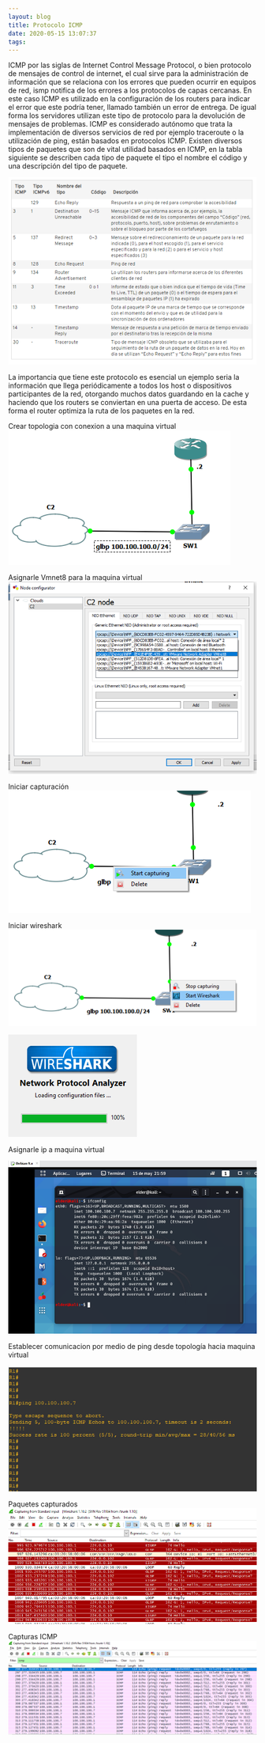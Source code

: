 ```yaml
---
layout: blog
title: Protocolo ICMP
date: 2020-05-15 13:07:37
tags:
---
```

ICMP por las siglas de Internet Control Message Protocol, o bien protocolo de mensajes de control de internet, el cual sirve para la administración de información que se relaciona con los errores que pueden ocurrir en equipos de red, ismp notifica de los errores a los protocolos de capas cercanas.
En este caso ICMP es utilizado en la configuración de los routers para indicar el error que este podría tener, llamado también un error de entrega. De igual forma los servidores utilizan este tipo de protocolo para la devolución de mensajes de problemas.
ICMP es considerado autónomo que trata la implementación de diversos servicios de red por ejemplo traceroute o la utilización de ping, están basados en protocolos ICMP.
Existen diversos tipos de paquetes que son de vital utilidad basados en ICMP, en la tabla siguiente se describen cada tipo de paquete el tipo el nombre el código y una descripción del tipo de paquete.

![](Protocolo-ICMP/tabla.png)

La importancia que tiene este protocolo es esencial un ejemplo seria la información que llega periódicamente a todos los host o dispositivos participantes de la red, otorgando muchos datos guardando en la cache y haciendo que los routers se conviertan en una puerta de acceso. De esta forma el router optimiza la ruta de los paquetes en la red.

Crear topologia con conexion a una maquina virtual
![](Protocolo-ICMP/1.png)

Asignarle Vmnet8 para la maquina virtual
![](Protocolo-ICMP/2.png)

Iniciar capturación
![](Protocolo-ICMP/3.png)

Iniciar wireshark
![](Protocolo-ICMP/4.png)

![](Protocolo-ICMP/5.png)

Asignarle ip a maquina virtual

![](Protocolo-ICMP/6.png)


Establecer comunicacion por medio de ping desde topología hacia maquina virtual

![](Protocolo-ICMP/7.png)

Paquetes capturados
![](Protocolo-ICMP/8.png)

Capturas ICMP
![](Protocolo-ICMP/9.png)
